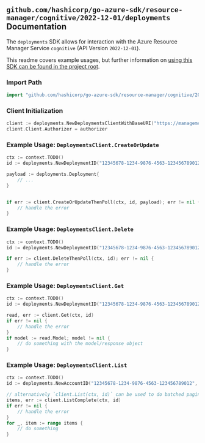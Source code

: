 
## `github.com/hashicorp/go-azure-sdk/resource-manager/cognitive/2022-12-01/deployments` Documentation

The `deployments` SDK allows for interaction with the Azure Resource Manager Service `cognitive` (API Version `2022-12-01`).

This readme covers example usages, but further information on [using this SDK can be found in the project root](https://github.com/hashicorp/go-azure-sdk/tree/main/docs).

### Import Path

```go
import "github.com/hashicorp/go-azure-sdk/resource-manager/cognitive/2022-12-01/deployments"
```


### Client Initialization

```go
client := deployments.NewDeploymentsClientWithBaseURI("https://management.azure.com")
client.Client.Authorizer = authorizer
```


### Example Usage: `DeploymentsClient.CreateOrUpdate`

```go
ctx := context.TODO()
id := deployments.NewDeploymentID("12345678-1234-9876-4563-123456789012", "example-resource-group", "accountValue", "deploymentValue")

payload := deployments.Deployment{
	// ...
}


if err := client.CreateOrUpdateThenPoll(ctx, id, payload); err != nil {
	// handle the error
}
```


### Example Usage: `DeploymentsClient.Delete`

```go
ctx := context.TODO()
id := deployments.NewDeploymentID("12345678-1234-9876-4563-123456789012", "example-resource-group", "accountValue", "deploymentValue")

if err := client.DeleteThenPoll(ctx, id); err != nil {
	// handle the error
}
```


### Example Usage: `DeploymentsClient.Get`

```go
ctx := context.TODO()
id := deployments.NewDeploymentID("12345678-1234-9876-4563-123456789012", "example-resource-group", "accountValue", "deploymentValue")

read, err := client.Get(ctx, id)
if err != nil {
	// handle the error
}
if model := read.Model; model != nil {
	// do something with the model/response object
}
```


### Example Usage: `DeploymentsClient.List`

```go
ctx := context.TODO()
id := deployments.NewAccountID("12345678-1234-9876-4563-123456789012", "example-resource-group", "accountValue")

// alternatively `client.List(ctx, id)` can be used to do batched pagination
items, err := client.ListComplete(ctx, id)
if err != nil {
	// handle the error
}
for _, item := range items {
	// do something
}
```
